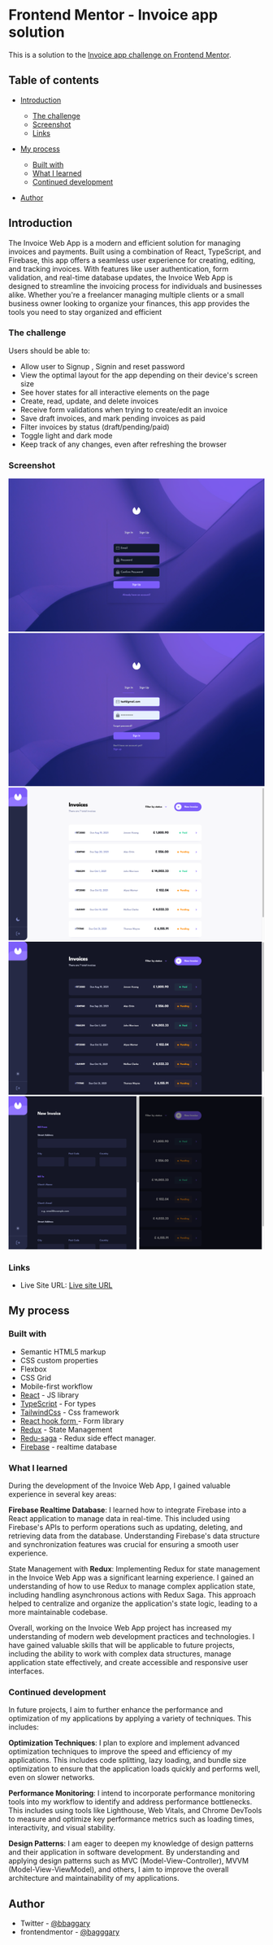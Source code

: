 # Frontend Mentor - Invoice app solution

This is a solution to the [Invoice app challenge on Frontend Mentor](https://www.frontendmentor.io/challenges/invoice-app-i7KaLTQjl).

## Table of contents

- [Introduction](#Introduction)
  - [The challenge](#the-challenge)
  - [Screenshot](#screenshot)
  - [Links](#links)
- [My process](#my-process)

  - [Built with](#built-with)
  - [What I learned](#what-i-learned)
  - [Continued development](#continued-development)

- [Author](#author)

## Introduction

The Invoice Web App is a modern and efficient solution for managing invoices and payments. Built using a combination of React, TypeScript, and Firebase, this app offers a seamless user experience for creating, editing, and tracking invoices. With features like user authentication, form validation, and real-time database updates, the Invoice Web App is designed to streamline the invoicing process for individuals and businesses alike. Whether you're a freelancer managing multiple clients or a small business owner looking to organize your finances, this app provides the tools you need to stay organized and efficient

### The challenge

Users should be able to:

- Allow user to Signup , Signin and reset password
- View the optimal layout for the app depending on their device's screen size
- See hover states for all interactive elements on the page
- Create, read, update, and delete invoices
- Receive form validations when trying to create/edit an invoice
- Save draft invoices, and mark pending invoices as paid
- Filter invoices by status (draft/pending/paid)
- Toggle light and dark mode
- Keep track of any changes, even after refreshing the browser

### Screenshot

![Signup page](/src/assets/sign-up.png "Signup")
![Signin page](/src/assets/sign-in.png "Signin")
![light home page](/src/assets/light-home.png)
![dark home page](/src/assets/dark-home.png)
![form page](/src/assets/add-form.png)

### Links

- Live Site URL: [Live site URL](invoice-web-app-amber.vercel.app)

## My process

### Built with

- Semantic HTML5 markup
- CSS custom properties
- Flexbox
- CSS Grid
- Mobile-first workflow
- [React](https://reactjs.org/) - JS library
- [TypeScript](https://www.typescriptlang.org/) - For types
- [TailwindCss](https://tailwindcss.com/) - Css framework
- [React hook form ](https://react-hook-form.com/) - Form library
- [Redux](https://redux.js.org/) - State Management
- [Redu-saga](https://redux-saga.js.org/) - Redux side effect manager.
- [Firebase](https://firebase.google.com/docs/database) - realtime database

### What I learned

During the development of the Invoice Web App, I gained valuable experience in several key areas:

**Firebase Realtime Database**: I learned how to integrate Firebase into a React application to manage data in real-time. This included using Firebase's APIs to perform operations such as updating, deleting, and retrieving data from the database. Understanding Firebase's data structure and synchronization features was crucial for ensuring a smooth user experience.

State Management with **Redux**: Implementing Redux for state management in the Invoice Web App was a significant learning experience. I gained an understanding of how to use Redux to manage complex application state, including handling asynchronous actions with Redux Saga. This approach helped to centralize and organize the application's state logic, leading to a more maintainable codebase.

Overall, working on the Invoice Web App project has increased my understanding of modern web development practices and technologies. I have gained valuable skills that will be applicable to future projects, including the ability to work with complex data structures, manage application state effectively, and create accessible and responsive user interfaces.

### Continued development

In future projects, I aim to further enhance the performance and optimization of my applications by applying a variety of techniques. This includes:

**Optimization Techniques**: I plan to explore and implement advanced optimization techniques to improve the speed and efficiency of my applications. This includes code splitting, lazy loading, and bundle size optimization to ensure that the application loads quickly and performs well, even on slower networks.

**Performance Monitoring**: I intend to incorporate performance monitoring tools into my workflow to identify and address performance bottlenecks. This includes using tools like Lighthouse, Web Vitals, and Chrome DevTools to measure and optimize key performance metrics such as loading times, interactivity, and visual stability.

**Design Patterns**: I am eager to deepen my knowledge of design patterns and their application in software development. By understanding and applying design patterns such as MVC (Model-View-Controller), MVVM (Model-View-ViewModel), and others, I aim to improve the overall architecture and maintainability of my applications.

## Author

- Twitter - [@bbaggary](https://www.twitter.com/bbaggary)
- frontendmentor - [@bagggary](https://www.frontendmentor.io/profile/bagggary)
